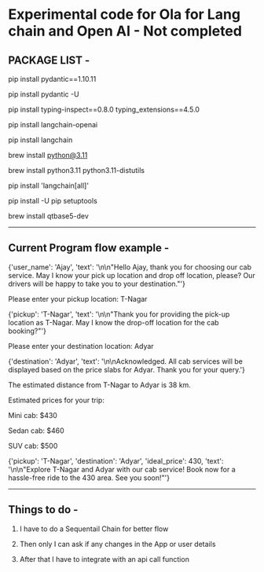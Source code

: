 # Experimental code for Ola for Lang chain and Open AI - Not completed

## PACKAGE LIST -

pip install pydantic==1.10.11

pip install pydantic -U 

pip install typing-inspect==0.8.0 typing_extensions==4.5.0

pip install langchain-openai  

pip install langchain

brew install python@3.11

brew install python3.11 python3.11-distutils

pip install 'langchain[all]' 

pip install -U pip setuptools    

brew install qtbase5-dev  

-------------------------
## Current Program flow example -

{'user_name': 'Ajay', 'text': '\n\n"Hello Ajay, thank you for choosing our cab service. May I know your pick up location and drop off location, please? Our drivers will be happy to take you to your destination."'}

Please enter your pickup location: T-Nagar

{'pickup': 'T-Nagar', 'text': '\n\n"Thank you for providing the pick-up location as T-Nagar. May I know the drop-off location for the cab booking?"'}

Please enter your destination location: Adyar

{'destination': 'Adyar', 'text': '\n\nAcknowledged. All cab services will be displayed based on the price slabs for Adyar. Thank you for your query.'}

The estimated distance from T-Nagar to Adyar is 38 km.


Estimated prices for your trip:

Mini cab: $430

Sedan cab: $460

SUV cab: $500

{'pickup': 'T-Nagar', 'destination': 'Adyar', 'ideal_price': 430, 'text': '\n\n"Explore T-Nagar and Adyar with our cab service! Book now for a hassle-free ride to the 430 area. See you soon!"'}


---------------------------

## Things to do -

1. I have to do a Sequentail Chain for better flow

2. Then only I can ask if any changes in the App or user details

3. After that I have to integrate with an api call function
